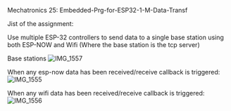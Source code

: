 Mechatronics 25: Embedded-Prg-for-ESP32-1-M-Data-Transf

Jist of the assignment:

Use multiple ESP-32 controllers to send data to a single base station using both ESP-NOW and Wifi (Where the base station is the tcp server)

Base stations
![IMG_1557](https://github.com/user-attachments/assets/b2c6ad88-971a-4e95-a2dc-bc81d7171ea8)

When any esp-now data has been received/receive callback is triggered:
![IMG_1555](https://github.com/user-attachments/assets/20e5b9fb-d135-4a05-9dfd-f4f93f474cae)

When any wifi data has been received/receive callback is triggered:
![IMG_1556](https://github.com/user-attachments/assets/b5472122-d3b1-45f0-82ad-c17c0da91be0)
